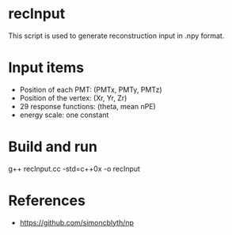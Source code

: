 # recInput

This script is used to generate reconstruction input in .npy format. 

# Input items
* Position of each PMT: (PMTx, PMTy, PMTz)
* Position of the vertex: (Xr, Yr, Zr)
* 29 response functions: (theta, mean nPE)
* energy scale: one constant

# Build and run
g++ recInput.cc -std=c++0x -o recInput

# References
* https://github.com/simoncblyth/np

